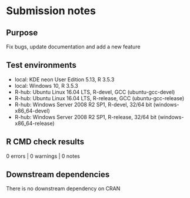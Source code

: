 # Submission notes

## Purpose

Fix bugs, update documentation and add a new feature

## Test environments

* local: KDE neon User Edition 5.13, R 3.5.3
* local: Windows 10, R 3.5.3
* R-hub: Ubuntu Linux 16.04 LTS, R-devel, GCC (ubuntu-gcc-devel)
* R-hub: Ubuntu Linux 16.04 LTS, R-release, GCC (ubuntu-gcc-release)
* R-hub: Windows Server 2008 R2 SP1, R-devel, 32/64 bit (windows-x86_64-devel)
* R-hub: Windows Server 2008 R2 SP1, R-release, 32/64 bit (windows-x86_64-release)

## R CMD check results

0 errors | 0 warnings | 0 notes

## Downstream dependencies

There is no downstream dependency on CRAN
